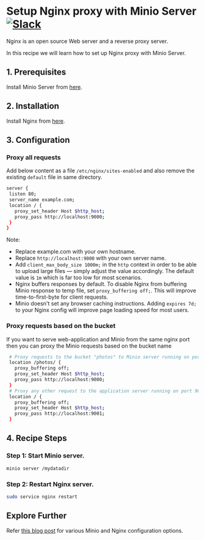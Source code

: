 # Setup Nginx proxy with Minio Server [![Slack](https://slack.minio.io/slack?type=svg)](https://slack.minio.io)

Nginx is an open source Web server and a reverse proxy server.  

In this recipe we will learn how to set up Nginx proxy with Minio Server.

## 1. Prerequisites

Install Minio Server from [here](http://docs.minio.io/docs/minio-quickstart-guide).

## 2. Installation

Install Nginx from [here](http://nginx.org/en/download.html).  

## 3. Configuration

### Proxy all requests
Add  below content as a file ``/etc/nginx/sites-enabled``  and also remove the existing ``default`` file in same directory.

```sh
server {
 listen 80;
 server_name example.com;
 location / {
   proxy_set_header Host $http_host;
   proxy_pass http://localhost:9000;
 }
}
```

Note:

* Replace example.com with your own hostname.
* Replace ``http://localhost:9000``  with your own server name.
* Add ``client_max_body_size 1000m;`` in the ``http`` context in order to be able to upload large files — simply adjust the value accordingly. The default value is `1m` which is far too low for most scenarios.
* Nginx buffers responses by default. To disable Nginx from buffering Minio response to temp file, set `proxy_buffering off;`. This will improve time-to-first-byte for client requests.
* Minio doesn't set any browser caching instructions. Adding `expires 7d;` to your Nginx config will improve page loading speed for most users.

### Proxy requests based on the bucket
If you want to serve web-application and Minio from the same nginx port then you can proxy the Minio requests based on the bucket name

```sh
 # Proxy requests to the bucket "photos" to Minio server running on port 9000
 location /photos/ {
   proxy_buffering off;
   proxy_set_header Host $http_host;
   proxy_pass http://localhost:9000;
 }
 # Proxy any other request to the application server running on port 9001
 location / {
   proxy_buffering off;
   proxy_set_header Host $http_host;
   proxy_pass http://localhost:9001;
 }
```

## 4. Recipe Steps

### Step 1: Start Minio server.

```sh
minio server /mydatadir
```

### Step 2: Restart Nginx server.

```sh
sudo service nginx restart
```

## Explore Further

Refer [this blog post](https://www.nginx.com/blog/enterprise-grade-cloud-storage-nginx-plus-minio/) for various Minio and Nginx configuration options.
